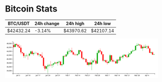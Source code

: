 # Bitcoin Stats

BTC/USDT|24h change|24h high|24h low|
|---|---|---|---|
|$42432.24|-3.14%|$43970.62|$42107.14|

<img src="./chart.svg">
